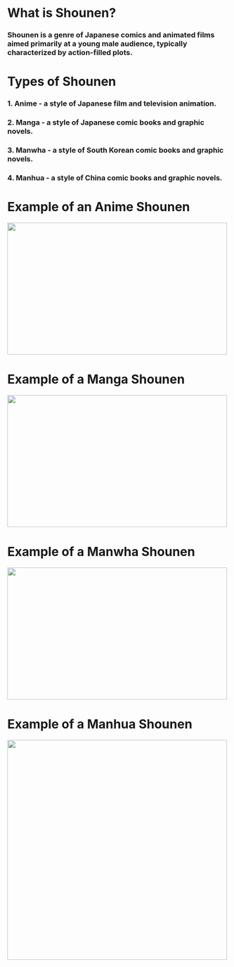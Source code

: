 # __What is Shounen?__
### Shounen is a genre of Japanese comics and animated films aimed primarily at a young male audience, typically characterized by action-filled plots.
# __Types of Shounen__
### 1. **Anime** - a style of Japanese film and television animation.
### 2. **Manga** - a style of Japanese comic books and graphic novels.
### 3. **Manwha** - a style of South Korean comic books and graphic novels.
### 4. **Manhua** - a style of China comic books and graphic novels.
# Example of an Anime Shounen
<img src="https://user-images.githubusercontent.com/118231407/203192996-a42dc19a-b2f2-4cbf-a9ef-d750f1171b9c.png" data-canonical-src="https://user-images.githubusercontent.com/118231407/203192996-a42dc19a-b2f2-4cbf-a9ef-d750f1171b9c.png" width="500" height="300" />

# Example of a Manga Shounen 
<img src="https://user-images.githubusercontent.com/118231407/202327041-7f150459-0a96-4895-88fc-a0f53bdb8886.png" data-canonical-src="https://user-images.githubusercontent.com/118231407/202327041-7f150459-0a96-4895-88fc-a0f53bdb8886.png" width="500" height="300" />

# __Example of a Manwha Shounen__
<img src="https://user-images.githubusercontent.com/118231407/203190668-f1d40d48-4276-4232-86e8-fdf2fc4ef414.png" data-canonical-src="https://user-images.githubusercontent.com/118231407/203190668-f1d40d48-4276-4232-86e8-fdf2fc4ef414.png" width="500" height="300" />

# Example of a Manhua Shounen
<img src="https://user-images.githubusercontent.com/118231407/203447920-6cd1fbc2-d3bf-4c19-97e0-effa3874242d.png" data-canonical-src="https://user-images.githubusercontent.com/118231407/203447956-6ed28e37-271b-4e8d-85ff-f874ef2aaf3f.png" width="500" height="500" />
